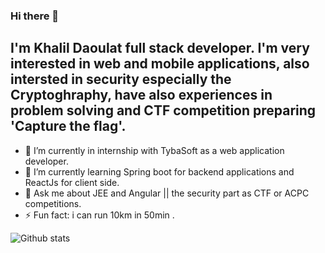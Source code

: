 ### Hi there 👋
## I'm Khalil Daoulat full stack developer. I'm very interested in web and mobile applications, also intersted in security especially the Cryptoghraphy, have also experiences in problem solving and CTF competition preparing 'Capture the flag'.

- 🔭 I’m currently in internship with TybaSoft as a web application developer.
- 🌱 I’m currently learning Spring boot for backend applications and ReactJs for client side.
- 💬 Ask me about JEE and Angular || the security part as CTF or ACPC competitions.
- ⚡ Fun fact: i can run 10km in 50min .

![Github stats](https://github-readme-stats.vercel.app/api?username=Vvoox&theme=tokyonight&show_icons=true)

